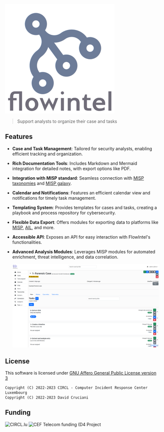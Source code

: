 <a id="flowintel"></a>

![](images/flowintel.png)

> Support analysts to organize their case and tasks

## Features

- **Case and Task Management**: Tailored for security analysts, enabling efficient tracking and organization.

- **Rich Documentation Tools**: Includes Markdown and Mermaid integration for detailed notes, with export options like PDF.

- **Integration with MISP standard**: Seamless connection with [MISP taxonomies](https://github.com/MISP/misp-taxonomies) and [MISP galaxy](https://www.misp-galaxy.org/).

- **Calendar and Notifications**: Features an efficient calendar view and notifications for timely task management.

- **Templating System**: Provides templates for cases and tasks, creating a playbook and process repository for cybersecurity.

- **Flexible Data Export**: Offers modules for exporting data to platforms like [MISP](https://www.misp-project.org/), [AIL](https://www.ail-project.org/), and more.

- **Accessible API**: Exposes an API for easy interaction with FlowIntel's functionalities.

- **Advanced Analysis Modules**: Leverages MISP modules for automated enrichment, threat intelligence, and data correlation.
  
  ![task-management](images/case_example.png)

## License

This software is licensed under [GNU Affero General Public License version 3](http://www.gnu.org/licenses/agpl-3.0.html)

```
Copyright (C) 2022-2023 CIRCL - Computer Incident Response Center Luxembourg
Copyright (C) 2022-2023 David Cruciani
```

## Funding

![CIRCL.lu](https://www.circl.lu/assets/images/logo.png)
![CEF Telecom funding (D4 Project](https://www.misp-project.org/assets/images/en_cef.png)
